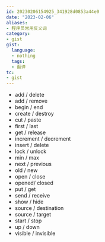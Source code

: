 ```yaml
---
id: 20230206154925_341928d0853a44e0
date: "2023-02-06"
aliases:
- 程序员常用反义词
category:
- gist
gist:
  language:
  - nothing
  tags:
  - 翻译
tc:
- gist
---
```


* add / delete
* add / remove
* begin / end
* create / destroy
* cut / paste
* first / last
* get / release
* increment / decrement
* insert / delete
* lock / unlock
* min / max
* next / previous
* old / new
* open / close
* opened/ closed
* put / get
* send / receive
* show / hide
* source / destination
* source / target
* start / stop
* up / down
* visible / invisible
